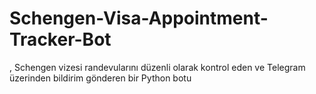 # Schengen-Visa-Appointment-Tracker-Bot
, Schengen vizesi randevularını düzenli olarak kontrol eden ve Telegram üzerinden bildirim gönderen bir Python botu
